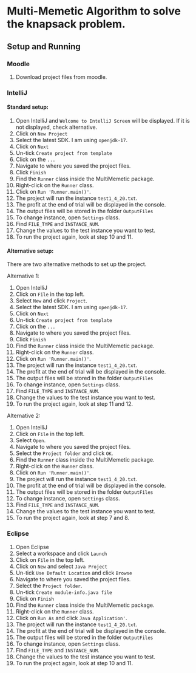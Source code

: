 # Multi-Memetic Algorithm to solve the knapsack problem.

## Setup and Running

### Moodle
1. Download project files from moodle.

### IntelliJ

#### Standard setup:
1. Open IntelliJ and `Welcome to IntelliJ Screen` will be displayed. If it 
   is not displayed, check alternative.
2. Click on `New Project`
3. Select the latest SDK. I am using `openjdk-17`.
4. Click on `Next`
5. Un-tick `Create project from template`
6. Click on the `...`
7. Navigate to where you saved the project files.
8. Click `Finish`
9. Find the `Runner` class inside the MultiMemetic package.
10. Right-click on the `Runner` class.
11. Click on `Run 'Runner.main()'`.
12. The project will run the instance `test1_4_20.txt`.
13. The profit at the end of trial will be displayed in the console.
14. The output files will be stored in the folder `OutputFiles`
15. To change instance, open `Settings` class.
16. Find `FILE_TYPE` and `INSTANCE_NUM`.
17. Change the values to the test instance you want to test.
18. To run the project again, look at step 10 and 11.

#### Alternative setup:
There are two alternative methods to set up the project.

Alternative 1:
1. Open IntelliJ
2. Click on `File` in the top left.
3. Select `New` and click `Project`.
4. Select the latest SDK. I am using `openjdk-17`.
5. Click on `Next`
6. Un-tick `Create project from template`
7. Click on the `...`
8. Navigate to where you saved the project files.
9. Click `Finish`
10. Find the `Runner` class inside the MultiMemetic package.
11. Right-click on the `Runner` class.
12. Click on `Run 'Runner.main()'`.
13. The project will run the instance `test1_4_20.txt`.
14. The profit at the end of trial will be displayed in the console.
15. The output files will be stored in the folder `OutputFiles`
16. To change instance, open `Settings` class.
17. Find `FILE_TYPE` and `INSTANCE_NUM`.
18. Change the values to the test instance you want to test.
19. To run the project again, look at step 11 and 12.

Alternative 2:
1. Open IntelliJ
2. Click on `File` in the top left.
3. Select `Open`.
4. Navigate to where you saved the project files.
5. Select the `Project folder` and click `OK`.
6. Find the `Runner` class inside the MultiMemetic package.
7. Right-click on the `Runner` class.
8. Click on `Run 'Runner.main()'`.
9. The project will run the instance `test1_4_20.txt`.
10. The profit at the end of trial will be displayed in the console.
11. The output files will be stored in the folder `OutputFiles`
12. To change instance, open `Settings` class.
13. Find `FILE_TYPE` and `INSTANCE_NUM`.
14. Change the values to the test instance you want to test.
15. To run the project again, look at step 7 and 8.


### Eclipse
1. Open Eclipse
2. Select a workspace and click `Launch`
3. Click on `File` in the top left.
4. Click on `New` and select `Java Project`
5. Un-tick `Use Default Location` and click `Browse`
6. Navigate to where you saved the project files.
7. Select the `Project folder`.
8. Un-tick `Create module-info.java file`
9. Click on `Finish`
10. Find the `Runner` class inside the MultiMemetic package.
11. Right-click on the `Runner` class.
12. Click on `Run As` and click `Java Application'`.
13. The project will run the instance `test1_4_20.txt`.
14. The profit at the end of trial will be displayed in the console.
15. The output files will be stored in the folder `OutputFiles`
16. To change instance, open `Settings` class.
17. Find `FILE_TYPE` and `INSTANCE_NUM`.
18. Change the values to the test instance you want to test.
19. To run the project again, look at step 10 and 11.

